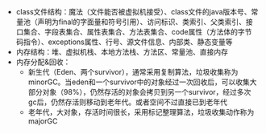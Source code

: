 * class文件结构：魔法（文件能否被虚拟机接受）、class文件的java版本号、常量池（声明为final的字面量和符号引用）、访问标识、类索引、父类索引、接口集合、字段表集合、属性表集合、方法表集合、code属性（方法体的字节码指令）、exceptions属性、行号、源文件信息、内部类、静态变量等
* 内存结构：堆、虚拟机栈、本地方法栈、方法区、常量池、直接内存
* 内存分配&回收：
  * 新生代（Eden、两个survivor），通常采用复制算法，垃圾收集称为minorGC。当eden和一个survivor中的对象经过一次回收后，可以收集大部分对象（98%），仍然存活的对象会拷贝到另一个survivor，经过多次gc后，仍然存活则移动到老年代。或者空间不过直接已到老年代
  * 老年代，大对象，存活时间很长，采用标记整理算法，垃圾收集动作称为majorGC



